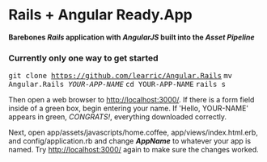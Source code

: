 # Rails + Angular Ready.App

**Barebones _Rails_ application with _AngularJS_ built into the _Asset Pipeline_**

### Currently only one way to get started

<tt>git clone https://github.com/learric/Angular.Rails</tt>
<tt>mv Angular.Rails _YOUR-APP-NAME_</tt>
<tt>cd YOUR-APP-NAME</tt>
<tt>rails s</tt>

Then open a web browser to [http://localhost:3000/](http://localhost:3000/). If there is a form field inside of a green box, begin entering your name. If 'Hello, YOUR-NAME' appears in green, _CONGRATS!_, everything downloaded correctly.

Next, open app/assets/javascripts/home.coffee, app/views/index.html.erb, and config/application.rb and change **_AppName_** to whatever your app is named. Try [http://localhost:3000/](http://localhost:3000/) again to make sure the changes worked.